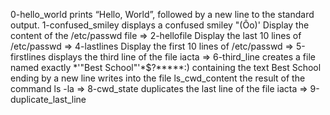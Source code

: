 0-hello_world prints “Hello, World”, followed by a new line to the standard output.
1-confused_smiley displays a confused smiley "(Ôo)'
Display the content of the /etc/passwd file => 2-hellofile
Display the last 10 lines of /etc/passwd => 4-lastlines
Display the first 10 lines of /etc/passwd => 5-firstlines
displays the third line of the file iacta => 6-third_line
creates a file named exactly \*\'"Best School"\'\*$\?\*\*\*\*\*:) containing the text Best School ending by a new line
writes into the file ls_cwd_content the result of the command ls -la => 8-cwd_state
duplicates the last line of the file iacta => 9-duplicate_last_line
